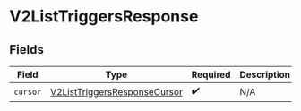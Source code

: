 # V2ListTriggersResponse


## Fields

| Field                                                                               | Type                                                                                | Required                                                                            | Description                                                                         |
| ----------------------------------------------------------------------------------- | ----------------------------------------------------------------------------------- | ----------------------------------------------------------------------------------- | ----------------------------------------------------------------------------------- |
| `cursor`                                                                            | [V2ListTriggersResponseCursor](../../models/shared/v2listtriggersresponsecursor.md) | :heavy_check_mark:                                                                  | N/A                                                                                 |